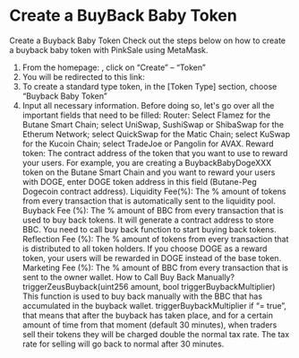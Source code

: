 # Create a BuyBack Baby Token

Create a Buyback Baby Token
Check out the steps below on how to create a buyback baby token with PinkSale using MetaMask.
1. From the homepage: , click on “Create” – “Token”
2. You will be redirected to this link: ​
3. To create a standard type token, in the [Token Type] section, choose “Buyback Baby Token”
4. Input all necessary information. Before doing so, let's go over all the important fields that need to be filled:
Router: Select Flamez for the Butane Smart Chain; select UniSwap, SushiSwap or ShibaSwap for the Etherum Network; select QuickSwap for the Matic Chain; select KuSwap for the Kucoin Chain; select TradeJoe or Pangolin for AVAX.
Reward token: The contract address of the token that you want to use to reward your users. For example, you are creating a BuybackBabyDogeXXX token on the Butane Smart Chain and you want to reward your users with DOGE, enter DOGE token address in this field (Butane-Peg Dogecoin contract address).
Liquidity Fee(%): The % amount of tokens from every transaction that is automatically sent to the liquidity pool.
Buyback Fee (%): The % amount of BBC from every transaction that is used to buy back tokens. It will generate a contract address to store BBC. You need to call buy back function to start buying back tokens. 
Reflection Fee (%): The % amount of tokens from every transaction that is distributed to all token holders. If you choose DOGE as a reward token, your users will be rewarded in DOGE instead of the base token.
Marketing Fee (%): The % amount of BBC from every transaction that is sent to the owner wallet.
How to Call Buy Back Manually?
triggerZeusBuyback(uint256 amount, bool triggerBuybackMultiplier) 
This function is used to buy back manually with the BBC that has accumulated in the buyback wallet.
triggerBuybackMultiplier if “= true”, that means that after the buyback has taken place, and for a certain amount of time from that moment (default 30 minutes), when traders sell their tokens they will be charged double the normal tax rate. The tax rate for selling will go back to normal after 30 minutes.